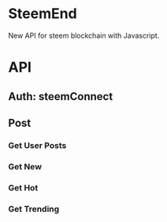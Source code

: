  # SteemEnd

New API for steem blockchain with Javascript.


# API

## Auth: steemConnect


## Post

### Get User Posts 

### Get New 

### Get Hot 

### Get Trending

